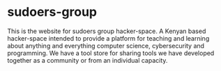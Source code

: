 # sudoers-group
This is the website for sudoers group hacker-space. A Kenyan based hacker-space intended to provide a platform for teaching and learning about anything and everything computer science, cybersecurity and programming. We have a tool store for sharing tools we have developed together as a community or from an individual capacity.

